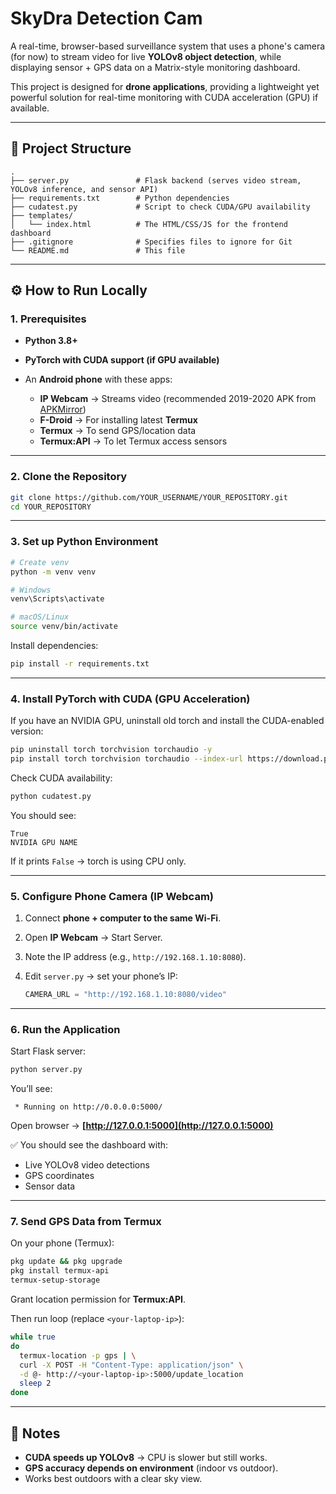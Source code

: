 # SkyDra Detection Cam

A real-time, browser-based surveillance system that uses a phone's camera (for now) to stream video for live **YOLOv8 object detection**, while displaying sensor + GPS data on a Matrix-style monitoring dashboard.

This project is designed for **drone applications**, providing a lightweight yet powerful solution for real-time monitoring with CUDA acceleration (GPU) if available.

---

## 📂 Project Structure

```
.
├── server.py               # Flask backend (serves video stream, YOLOv8 inference, and sensor API)
├── requirements.txt        # Python dependencies
├── cudatest.py             # Script to check CUDA/GPU availability
├── templates/
│   └── index.html          # The HTML/CSS/JS for the frontend dashboard
├── .gitignore              # Specifies files to ignore for Git
└── README.md               # This file
```

---

## ⚙️ How to Run Locally

### 1. Prerequisites

* **Python 3.8+**
* **PyTorch with CUDA support (if GPU available)**
* An **Android phone** with these apps:

  * **IP Webcam** → Streams video (recommended 2019-2020 APK from [APKMirror](https://www.apkmirror.com/apk/thyoni-tech/ip-webcam/))
  * **F-Droid** → For installing latest **Termux**
  * **Termux** → To send GPS/location data
  * **Termux\:API** → To let Termux access sensors

---

### 2. Clone the Repository

```bash
git clone https://github.com/YOUR_USERNAME/YOUR_REPOSITORY.git
cd YOUR_REPOSITORY
```

---

### 3. Set up Python Environment

```bash
# Create venv
python -m venv venv

# Windows
venv\Scripts\activate

# macOS/Linux
source venv/bin/activate
```

Install dependencies:

```bash
pip install -r requirements.txt
```

---

### 4. Install PyTorch with CUDA (GPU Acceleration)

If you have an NVIDIA GPU, uninstall old torch and install the CUDA-enabled version:

```bash
pip uninstall torch torchvision torchaudio -y
pip install torch torchvision torchaudio --index-url https://download.pytorch.org/whl/cu121
```

Check CUDA availability:

```bash
python cudatest.py
```

You should see:

```
True
NVIDIA GPU NAME
```

If it prints `False` → torch is using CPU only.

---

### 5. Configure Phone Camera (IP Webcam)

1. Connect **phone + computer to the same Wi-Fi**.
2. Open **IP Webcam** → Start Server.
3. Note the IP address (e.g., `http://192.168.1.10:8080`).
4. Edit `server.py` → set your phone’s IP:

   ```python
   CAMERA_URL = "http://192.168.1.10:8080/video"
   ```

---

### 6. Run the Application

Start Flask server:

```bash
python server.py
```

You’ll see:

```
 * Running on http://0.0.0.0:5000/
```

Open browser → **[http://127.0.0.1:5000](http://127.0.0.1:5000)**

✅ You should see the dashboard with:

* Live YOLOv8 video detections
* GPS coordinates
* Sensor data

---

### 7. Send GPS Data from Termux

On your phone (Termux):

```bash
pkg update && pkg upgrade
pkg install termux-api
termux-setup-storage
```

Grant location permission for **Termux\:API**.

Then run loop (replace `<your-laptop-ip>`):

```bash
while true
do
  termux-location -p gps | \
  curl -X POST -H "Content-Type: application/json" \
  -d @- http://<your-laptop-ip>:5000/update_location
  sleep 2
done
```

---

## 📌 Notes

* **CUDA speeds up YOLOv8** → CPU is slower but still works.
* **GPS accuracy depends on environment** (indoor vs outdoor).
* Works best outdoors with a clear sky view.
